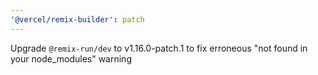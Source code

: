 ```yaml
---
'@vercel/remix-builder': patch
---
```


Upgrade `@remix-run/dev` to v1.16.0-patch.1 to fix erroneous "not found in your node_modules" warning
